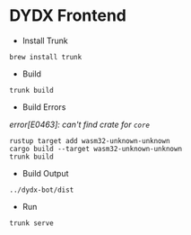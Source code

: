 # DYDX Frontend

* Install Trunk

```
brew install trunk
```

* Build

```
trunk build
```

* Build Errors

*error[E0463]: can't find crate for `core`*

```
rustup target add wasm32-unknown-unknown
cargo build --target wasm32-unknown-unknown
trunk build
```

* Build Output

```
../dydx-bot/dist
```

* Run

```
trunk serve
```
